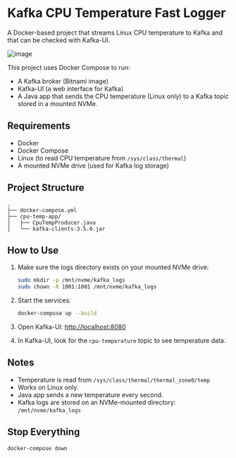 # Kafka CPU Temperature Fast Logger

A Docker-based project that streams Linux CPU temperature to Kafka and that can be checked with Kafka-UI.


  ![image](https://github.com/user-attachments/assets/e7d28035-280b-49ea-82b5-f092b73e7b04)





This project uses Docker Compose to run:

- A Kafka broker (Bitnami image)
- Kafka-UI (a web interface for Kafka)
- A Java app that sends the CPU temperature (Linux only) to a Kafka topic stored in a mounted NVMe.

## Requirements

- Docker
- Docker Compose
- Linux (to read CPU temperature from `/sys/class/thermal`)
- A mounted NVMe drive (used for Kafka log storage)

## Project Structure

```
.
├── docker-compose.yml
├── cpu-temp-app/
│   ├── CpuTempProducer.java
│   └── kafka-clients-3.5.0.jar
```

## How to Use

1. Make sure the logs directory exists on your mounted NVMe drive:
   ```bash
   sudo mkdir -p /mnt/nvme/kafka_logs
   sudo chown -R 1001:1001 /mnt/nvme/kafka_logs
   ```

2. Start the services:
   ```bash
   docker-compose up --build
   ```

3. Open Kafka-UI:
   [http://localhost:8080](http://localhost:8080)

4. In Kafka-UI, look for the `cpu-temperature` topic to see temperature data.

## Notes

- Temperature is read from `/sys/class/thermal/thermal_zone0/temp`
- Works on Linux only.
- Java app sends a new temperature every second.
- Kafka logs are stored on an NVMe-mounted directory: `/mnt/nvme/kafka_logs`

## Stop Everything

```bash
docker-compose down
```

